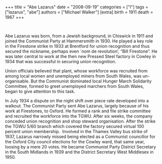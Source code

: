 +++
title = "Abe Lazarus"
date = "2008-09-19"
categories = ["l"]
tags = ["lazarus", "abe"]
authors = ["Michael Walker"]
[extra]
birth = 1911
death = 1967
+++

 <!-- ![AbeLazarus[1].JPG](http://graham.thewebtailor.co.uk/archives/AbeLazarus[1].JPG) -->

Abe Lazarus was born, from a Jewish background, in Chiswick in 1911 and joined the Communist Party at Hammersmith in 1930. He played a key role in the Firestone strike in 1933 at Brentford for union recognition and thus secured the nickname, perhaps even \`nom de revolution’, “Bill Firestone”. He was later central to work at the then new Pressed Steel factory in Cowley in 1934 that was successful in securing union recognition.

Union officials believed that plant, whose workforce was recruited from among local women and unemployed miners from South Wales, was un-organisable. But the Communist dominated local Hunger March Solidarity Committee, formed to greet unemployed marchers from South Wales, began to give attention to this task.

In July 1934 a dispute on the night shift over piece rate developed into a walkout. The Communist Party sent Abe Lazarus, largely because of his work at Firestones, to Oxford. He formed a rank and file strike committee and recruited the workforce into the TGWU. After six weeks, the company conceded union recognition and shop steward organisation. After the strike the TGWU 5/60 branch which covered the factory secured virtual 100 percent union membership.  Involved in the Thames Valley bus strike of 1937, Lazarus narrowly missed being elected as a Communist councillor for the Oxford City council elections for the Cowley ward, that same year, loosing by a mere 20 votes. He became Communist Party District Secretary in the South Midlands in 1939 and the District Secretary West Middlesex in 1950.

